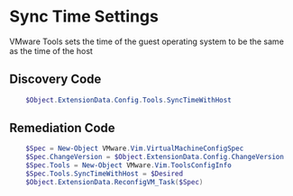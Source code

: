 # Sync Time Settings
VMware Tools sets the time of the guest operating system to be the same as the time of the host
## Discovery Code
```powershell
    $Object.ExtensionData.Config.Tools.SyncTimeWithHost
```

## Remediation Code
```powershell
    $Spec = New-Object VMware.Vim.VirtualMachineConfigSpec
    $Spec.ChangeVersion = $Object.ExtensionData.Config.ChangeVersion
    $Spec.Tools = New-Object VMware.Vim.ToolsConfigInfo
    $Spec.Tools.SyncTimeWithHost = $Desired
    $Object.ExtensionData.ReconfigVM_Task($Spec)
```
